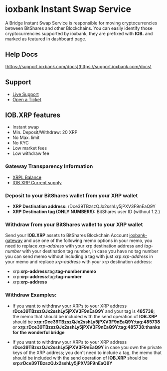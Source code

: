 # ioxbank Instant Swap Service
A Bridge Instant Swap Service is responsible for moving cryptocurrencies between BitShares and other Blockchains. You can easily identify those cryptocurrencies supported by ioxbank, they are prefixed with **IOB.** and marked as featured in dashboard page.

## Help Docs
[https://support.ioxbank.com/docs](https://support.ioxbank.com/docs)

## Support
- [Live Support](https://t.me/ioxbank)
- [Open a Ticket](https://support.ioxbank.com)

## IOB.XRP features
- Instant swap
- Min. Deposit/Withdraw: 20 XRP
- No Max. limit
- No KYC
- Low market fees
- Low withdraw fee

### Gateway Transparency Information
- [XRPL Balance](https://livenet.xrpl.org/accounts/rDce39TBzszQJx2sshLy5jPXV3F9nEaQ9Y)
- [IOB.XRP Current supply](/asset/IOB.XRP)

### Deposit to your BitShares wallet from your XRP wallet
- **XRP Destination address:** rDce39TBzszQJx2sshLy5jPXV3F9nEaQ9Y
- **XRP Destination tag (ONLY NUMBERS):** BitShares user ID (without 1.2.)

### Withdraw from your BitShares wallet to your XRP wallet
Send your **IOB.XRP** assets to BitShares Blockchain Account [ioxbank-gateway](/account/ioxbank-gateway) and use one of the following memo options in your memo, you need to replace *xrp-address* with your xrp destination address and *tag-number* with your destination tag number, in case you have no tag number you can send memo without including a tag with just xrp:*xrp-address* in your memo and replace *xrp-address* with your xrp destination address:
- xrp:**xrp-address**:tag:**tag-number**:**memo**
- xrp:**xrp-address**:tag:**tag-number**
- xrp:**xrp-address**

### Withdraw Examples: 
- If you want to withdraw your XRPs to your XRP address **rDce39TBzszQJx2sshLy5jPXV3F9nEaQ9Y** and your tag is **485738**; the memo that should be included with the send operation of **IOB.XRP** should be **xrp:rDce39TBzszQJx2sshLy5jPXV3F9nEaQ9Y:tag:485738** or **xrp:rDce39TBzszQJx2sshLy5jPXV3F9nEaQ9Y:tag:485738:thanks for the wonderful bridge**

- If you want to withdraw your XRPs to your XRP address **rDce39TBzszQJx2sshLy5jPXV3F9nEaQ9Y** in case you own the private keys of the XRP address; you don't need to include a tag, the memo that should be included with the send operation of **IOB.XRP** should be **xrp:rDce39TBzszQJx2sshLy5jPXV3F9nEaQ9Y**
